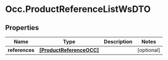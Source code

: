 # Occ.ProductReferenceListWsDTO

## Properties
Name | Type | Description | Notes
------------ | ------------- | ------------- | -------------
**references** | [**[ProductReferenceOCC]**](ProductReferenceOCC.md) |  | [optional] 


